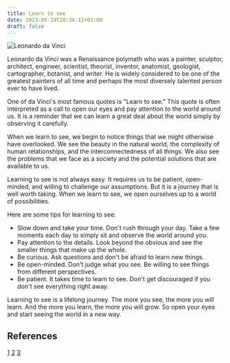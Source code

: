```yaml
---
title: Learn to see
date: 2023-05-19T20:34:12+03:00
draft: false
---
```

![Leonardo da Vinci](https://i.natgeofe.com/n/f4b296e6-89d5-4758-8223-5bd218089cf8/Leo9_2x3.jpg?w=374&h=561)

Leonardo da Vinci was a Renaissance polymath who was a painter, sculptor, architect, engineer, scientist, theorist, inventor, anatomist, geologist, cartographer, botanist, and writer. He is widely considered to be one of the greatest painters of all time and perhaps the most diversely talented person ever to have lived.

One of da Vinci's most famous quotes is "Learn to see." This quote is often interpreted as a call to open our eyes and pay attention to the world around us. It is a reminder that we can learn a great deal about the world simply by observing it carefully.

When we learn to see, we begin to notice things that we might otherwise have overlooked. We see the beauty in the natural world, the complexity of human relationships, and the interconnectedness of all things. We also see the problems that we face as a society and the potential solutions that are available to us.

Learning to see is not always easy. It requires us to be patient, open-minded, and willing to challenge our assumptions. But it is a journey that is well worth taking. When we learn to see, we open ourselves up to a world of possibilities.

Here are some tips for learning to see:

- Slow down and take your time. Don't rush through your day. Take a few moments each day to simply sit and observe the world around you.
- Pay attention to the details. Look beyond the obvious and see the smaller things that make up the whole.
- Be curious. Ask questions and don't be afraid to learn new things.
- Be open-minded. Don't judge what you see. Be willing to see things from different perspectives.
- Be patient. It takes time to learn to see. Don't get discouraged if you don't see everything right away.

Learning to see is a lifelong journey. The more you see, the more you will learn. And the more you learn, the more you will grow. So open your eyes and start seeing the world in a new way.

## References
[1](appadvice.com/app/leonardo-da-vinci-art/1003292945)
[2](www.jaegerscience.com/famous-scientists.html)
[3](624821a17u44y.ukardiologa.ru/)
